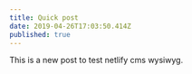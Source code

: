 ```yaml
---
title: Quick post
date: 2019-04-26T17:03:50.414Z
published: true
---
```

This is a new post to test netlify cms wysiwyg.
